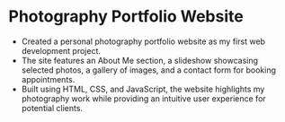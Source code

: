 # Photography Portfolio Website

- Created a personal photography portfolio website as my first web development project.
- The site features an About Me section, a slideshow showcasing selected photos, a gallery of images, and a contact form for booking appointments.
- Built using HTML, CSS, and JavaScript, the website highlights my photography work while providing an intuitive user experience for potential clients.

